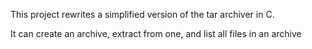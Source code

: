 This project rewrites a simplified version of the tar archiver in C.

It can create an archive, extract from one, and list all files in an archive
